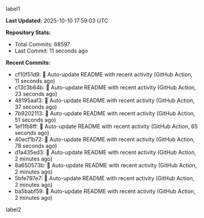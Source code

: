 
label1 
<!-- ACTIVITY_START -->
**Last Updated:** 2025-10-10 17:59:03 UTC

**Repository Stats:**
- Total Commits: 68597
- Last Commit: 11 seconds ago

**Recent Commits:**
- cf10f51d9: 🤖 Auto-update README with recent activity (GitHub Action, 11 seconds ago)
- c13c3b64b: 🤖 Auto-update README with recent activity (GitHub Action, 23 seconds ago)
- 48195aaf3: 🤖 Auto-update README with recent activity (GitHub Action, 37 seconds ago)
- 7b9202113: 🤖 Auto-update README with recent activity (GitHub Action, 51 seconds ago)
- 1ef1fb8ff: 🤖 Auto-update README with recent activity (GitHub Action, 65 seconds ago)
- 40ecf1b72: 🤖 Auto-update README with recent activity (GitHub Action, 78 seconds ago)
- d1a435ed3: 🤖 Auto-update README with recent activity (GitHub Action, 2 minutes ago)
- 8a650573b: 🤖 Auto-update README with recent activity (GitHub Action, 2 minutes ago)
- 5bfe797e7: 🤖 Auto-update README with recent activity (GitHub Action, 2 minutes ago)
- ba5babf59: 🤖 Auto-update README with recent activity (GitHub Action, 2 minutes ago)
<!-- ACTIVITY_END -->

label2
